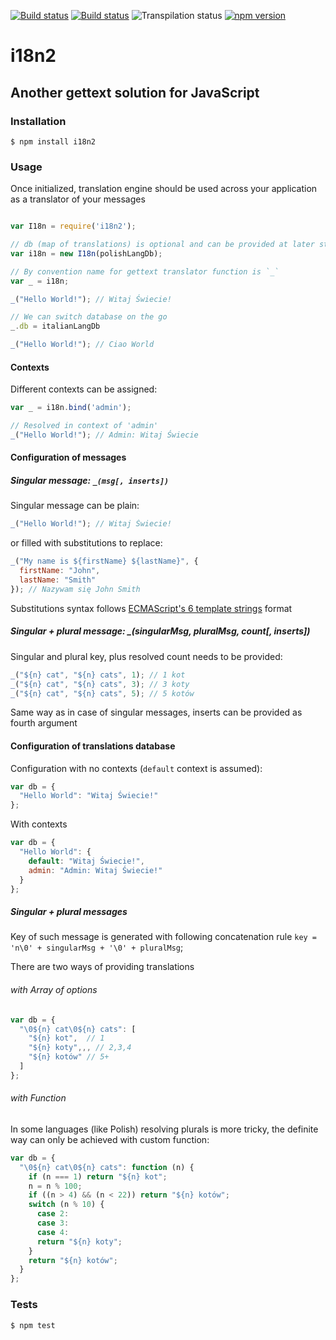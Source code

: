 [![Build status][circleci-image]][circleci-url]
[![Build status][appveyor-image]][appveyor-url]
![Transpilation status][transpilation-image]
[![npm version][npm-image]][npm-url]

# i18n2

## Another gettext solution for JavaScript
### Installation

	$ npm install i18n2

### Usage

Once initialized, translation engine should be used across your application as a translator of your messages

```javascript

var I18n = require('i18n2');

// db (map of translations) is optional and can be provided at later step
var i18n = new I18n(polishLangDb);

// By convention name for gettext translator function is `_`
var _ = i18n;

_("Hello World!"); // Witaj Świecie!

// We can switch database on the go
_.db = italianLangDb

_("Hello World!"); // Ciao World

```

#### Contexts

Different contexts can be assigned:

```javascript
var _ = i18n.bind('admin');

// Resolved in context of 'admin'
_("Hello World!"); // Admin: Witaj Świecie

```

#### Configuration of messages

##### Singular message: `_(msg[, inserts])`

Singular message can be plain:

```javascript
_("Hello World!"); // Witaj Świecie!
```

or filled with substitutions to replace:

```javascript
_("My name is ${firstName} ${lastName}", {
  firstName: "John",
  lastName: "Smith"
}); // Nazywam się John Smith
```

Substitutions syntax follows [ECMAScript's 6 template strings](http://www.2ality.com/2011/09/quasi-literals.html) format

##### Singular + plural message: _(singularMsg, pluralMsg, count[, inserts])

Singular and plural key, plus resolved count needs to be provided:

```javascript
_("${n} cat", "${n} cats", 1); // 1 kot
_("${n} cat", "${n} cats", 3); // 3 koty
_("${n} cat", "${n} cats", 5); // 5 kotów
```
Same way as in case of singular messages, inserts can be provided as fourth argument

#### Configuration of translations database

Configuration with no contexts (`default` context is assumed):

```javascript
var db = {
  "Hello World": "Witaj Świecie!"
};
```

With contexts


```javascript
var db = {
  "Hello World": {
    default: "Witaj Świecie!",
    admin: "Admin: Witaj Świecie!"
  }
};
```

##### Singular + plural messages

Key of such message is generated with following concatenation rule `key = 'n\0' + singularMsg + '\0' + pluralMsg`;

There are two ways of providing translations

###### with Array of options

```javascript
var db = {
  "\0${n} cat\0${n} cats": [
    "${n} kot",  // 1
    "${n} koty",,, // 2,3,4
    "${n} kotów" // 5+
  ]
};
```

###### with Function

In some languages (like Polish) resolving plurals is more tricky, the definite way can only be achieved with custom function:

```javascript
var db = {
  "\0${n} cat\0${n} cats": function (n) {
    if (n === 1) return "${n} kot";
    n = n % 100;
    if ((n > 4) && (n < 22)) return "${n} kotów";
    switch (n % 10) {
      case 2:
      case 3:
      case 4:
      return "${n} koty";
    }
    return "${n} kotów";
  }
};
```

### Tests

	$ npm test

[circleci-image]: https://img.shields.io/circleci/project/github/medikoo/i18n2.svg
[circleci-url]: https://circleci.com/gh/medikoo/i18n2
[appveyor-image]: https://img.shields.io/appveyor/ci/medikoo/i18n2.svg
[appveyor-url]: https://ci.appveyor.com/project/medikoo/i18n2
[transpilation-image]: https://img.shields.io/badge/transpilation-free-brightgreen.svg
[npm-image]: https://img.shields.io/npm/v/i18n2.svg
[npm-url]: https://www.npmjs.com/package/i18n2
